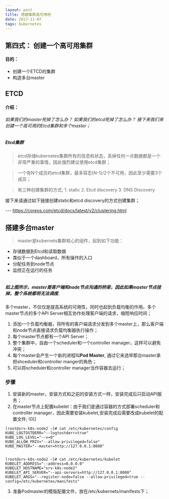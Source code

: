 ```yaml
---
layout: post
title: 搭建集群高可用吧
date: 2017-11-07
tags: Kubernetes
---
```


## 第四式： 创建一个高可用集群

#### 目的：

* 创建一个ETCD的集群
* 构造多台master


## ETCD
#### 介绍：

###### 如果我们的master死掉了怎么办？ 如果我们的etcd死掉了怎么办？ 接下来我们来创建一个高可用的Etcd集群和多个master；


##### Etcd集群

> etcd存储kubernetes集群所有的信息和状态，丢掉任何一点数据都是一个非常严重的事情，因此强烈建议使用etcd集群；

> 一个有N个成员的etcd集群，最多容忍(N-1)/2个不可用，因此至少需要3个成员；

> 有三种创建集群的方式; 1. static 2. Etcd discovery 3. DNS Discovery

接下来请通过如下链接创建static和etcd discovery的方式创建集群；

--- https://coreos.com/etcd/docs/latest/v2/clustering.html



## 搭建多台master

>master是kubernets集群核心的组件，起到如下功能：

* 存储数据到Etcd和读取数据
* 类似于一个dashboard，所有操作的入口
* 分配任务到node节点
* 监控正在运行的任务

![]()

##### 如上图所示，master是客户端和node节点沟通的桥梁，因此如果master节点挂掉，整个系统都将无法调度. 

多个master，不仅仅是提高系统的可用性，同时也起到负载均衡的作用。多个master节点的多个API Server相互协作处理客户端的请求，缩短响应时间；

1. 添加一个负载均衡器，将所有的客户端请求分发到多个master上，那么客户端和node节点直接请求负载均衡器执行操作；
2. 每个master节点都有一个API Server；
3. 整个集群中，自由一个scheduler和一个controller manager，这样可以避免冲突；
4. 每个master会产生一个新的进程叫**Pod Master**, 通过它来选举那台master承担shceduler和controller manger的角色；
5. 可以将scheduler和controller manager当作容器去运行；


### 步骤
1. 安装新的master，安装方式和之前的安装方式一样，安装完成后只启动API服务；
2. 在master节点上配置kubelet：由于我们是通过容器的方式部署scheduler和controller manager，因此需要安装kubelet,安装完成后需要改成kubelet的配置文件; 
!()[]

```
[root@srv-k8s-node2 ~]# cat /etc/kubernetes/config
KUBE_LOGTOSTDERR="--logtostderr=true"
KUBE_LOG_LEVEL="--v=0"
KUBE_ALLOW_PRIV="--allow-privileged=false"
KUBE_MASTER="--master=http://127.0.0.1:8080"


[root@srv-k8s-node2 ~]# cat /etc/kubernetes/kubelet
KUBELET_ADDRESS="--address=0.0.0.0"
KUBELET_HOSTNAME="srv-k8s-node2"
KUBELET_API_SERVER="--api-servers=http://127.0.0.1:8080"
KUBELET_ARGS="--register-node=false --allow-privileged=true --config=/etc/kubernetes/manifests"

```
3. 准备Podmaster的模版配置文件，放在/etc/kubernets/manifests下；


       
   


 


